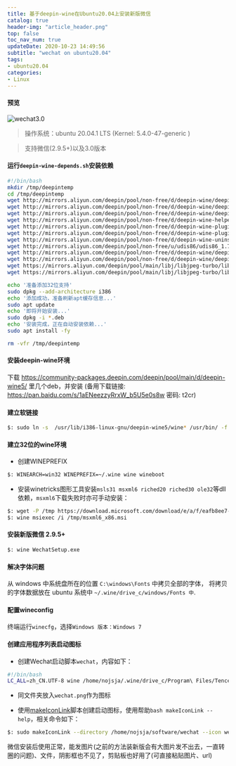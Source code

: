 ```yaml
---
title: 基于deepin-wine在Ubuntu20.04上安装新版微信
catalog: true
header-img: "article_header.png"
top: false
toc_nav_num: true
updateDate: 2020-10-23 14:49:56
subtitle: "wechat on ubuntu20.04"
tags:
- ubuntu20.04
categories:
- Linux
---
```


#### 预览

![wechat3.0](wechat3.0.png)

> 操作系统：ubuntu 20.04.1 LTS (Kernel: 5.4.0-47-generic )

> 支持微信(2.9.5+)以及3.0版本

#### 运行`deepin-wine-depends.sh`安装依赖
```bash
#!/bin/bash
mkdir /tmp/deepintemp
cd /tmp/deepintemp
wget http://mirrors.aliyun.com/deepin/pool/non-free/d/deepin-wine/deepin-wine_2.18-19_all.deb
wget http://mirrors.aliyun.com/deepin/pool/non-free/d/deepin-wine/deepin-wine32_2.18-19_i386.deb
wget http://mirrors.aliyun.com/deepin/pool/non-free/d/deepin-wine/deepin-wine32-preloader_2.18-19_i386.deb
wget http://mirrors.aliyun.com/deepin/pool/non-free/d/deepin-wine-helper/deepin-wine-helper_1.2deepin8_i386.deb
wget http://mirrors.aliyun.com/deepin/pool/non-free/d/deepin-wine-plugin/deepin-wine-plugin_1.0deepin2_amd64.deb
wget http://mirrors.aliyun.com/deepin/pool/non-free/d/deepin-wine-plugin-virtual/deepin-wine-plugin-virtual_1.0deepin3_all.deb
wget http://mirrors.aliyun.com/deepin/pool/non-free/d/deepin-wine-uninstaller/deepin-wine-uninstaller_0.1deepin2_i386.deb
wget http://mirrors.aliyun.com/deepin/pool/non-free/u/udis86/udis86_1.72-2_i386.deb
wget http://mirrors.aliyun.com/deepin/pool/non-free/d/deepin-wine/deepin-fonts-wine_2.18-19_all.deb
wget http://mirrors.aliyun.com/deepin/pool/non-free/d/deepin-wine/deepin-libwine_2.18-19_i386.deb
wget https://mirrors.aliyun.com/deepin/pool/main/libj/libjpeg-turbo/libjpeg62-turbo_1.5.1-2_amd64.deb
wget https://mirrors.aliyun.com/deepin/pool/main/libj/libjpeg-turbo/libjpeg62-turbo_1.5.1-2_i386.deb

echo '准备添加32位支持'
sudo dpkg --add-architecture i386
echo '添加成功，准备刷新apt缓存信息...'
sudo apt update
echo '即将开始安装...'
sudo dpkg -i *.deb
echo '安装完成，正在自动安装依赖...'
sudo apt install -fy

rm -vfr /tmp/deepintemp
```

#### 安装deepin-wine环境

下载 https://community-packages.deepin.com/deepin/pool/main/d/deepin-wine5/ 里几个deb，并安装 (备用下载链接: https://pan.baidu.com/s/1aENeezzyRrxW_b5U5e0s8w  密码: t2cr)

#### 建立软链接
```bash
$: sudo ln -s  /usr/lib/i386-linux-gnu/deepin-wine5/wine* /usr/bin/ -f
```

#### 建立32位的wine环境

* 创建WINEPREFIX
```bash
$: WINEARCH=win32 WINEPREFIX=~/.wine wine wineboot
```

* 安装winetricks图形工具安装`msls31 msxml6 riched20 riched30 ole32`等dll依赖，`msxml6`下载失败时亦可手动安装：
```bash
$: wget -P /tmp https://download.microsoft.com/download/e/a/f/eafb8ee7-667d-4e30-bb39-4694b5b3006f/msxml6_x86.msi
$: wine msiexec /i /tmp/msxml6_x86.msi
```

#### 安装新版微信 2.9.5+
```bash
$: wine WechatSetup.exe
```

#### 解决字体问题  
从 windows 中系统盘所在的位置 `C:\windows\Fonts` 中拷贝全部的字体，
将拷贝的字体数据放在 ubuntu 系统中 `~/.wine/drive_c/windows/Fonts 中`.

#### 配置wineconfig  

终端运行`winecfg`，选择`Windows 版本：Windows 7`

#### 创建应用程序列表启动图标  

* 创建Wechat启动脚本`wechat`，内容如下：
```bash
#!/bin/bash
LC_ALL=zh_CN.UTF-8 wine /home/nojsja/.wine/drive_c/Program\ Files/Tencent/WeChat/WeChat.exe > $&
```

* 同文件夹放入`wechat.png`作为图标

* 使用[makeIconLink](https://github.com/nojsja/maintenance/blob/master/code/shell/desktop/application/makeIconLink)脚本创建启动图标，使用帮助`bash makeIconLink --help`，相关命令如下：
```bash
$: sudo makeIconLink --directory /home/nojsja/software/wechat --icon wechat.png --target wechat
```

微信安装后使用正常，能发图片(之前的方法装新版会有大图片发不出去，一直转圈的问题)、文件，阴影框也不见了，剪贴板也好用了(可直接粘贴图片、url)
